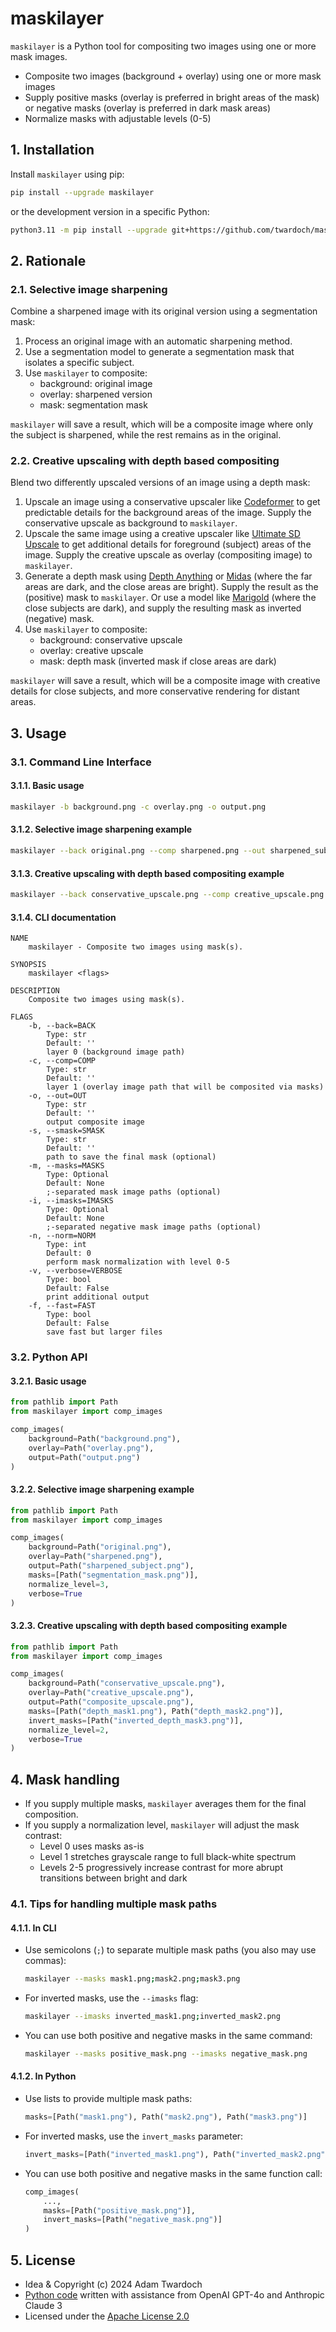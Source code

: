 # maskilayer

`maskilayer` is a Python tool for compositing two images using one or more mask images.

- Composite two images (background + overlay) using one or more mask images
- Supply positive masks (overlay is preferred in bright areas of the mask) or negative masks (overlay is preferred in dark mask areas)
- Normalize masks with adjustable levels (0-5)

## 1. Installation

Install `maskilayer` using pip:

```bash
pip install --upgrade maskilayer
```

or the development version in a specific Python:

```bash
python3.11 -m pip install --upgrade git+https://github.com/twardoch/maskilayer
```

## 2. Rationale

### 2.1. Selective image sharpening

Combine a sharpened image with its original version using a segmentation mask:

1. Process an original image with an automatic sharpening method.
2. Use a segmentation model to generate a segmentation mask that isolates a specific subject.
3. Use `maskilayer` to composite:
   - background: original image
   - overlay: sharpened version
   - mask: segmentation mask

`maskilayer` will save a result, which will be a composite image where only the subject is sharpened, while the rest remains as in the original.

### 2.2. Creative upscaling with depth based compositing

Blend two differently upscaled versions of an image using a depth mask:

1. Upscale an image using a conservative upscaler like [Codeformer](https://replicate.com/sczhou/codeformer) to get predictable details for the background areas of the image. Supply the conservative upscale as background to `maskilayer`.
2. Upscale the same image using a creative upscaler like [Ultimate SD Upscale](https://replicate.com/fewjative/ultimate-sd-upscale) to get additional details for foreground (subject) areas of the image. Supply the creative upscale as overlay (compositing image) to `maskilayer`.
3. Generate a depth mask using [Depth Anything](https://replicate.com/cjwbw/depth-anything) or [Midas](https://replicate.com/cjwbw/midas) (where the far areas are dark, and the close areas are bright). Supply the result as the (positive) mask to `maskilayer`. Or use a model like [Marigold](https://replicate.com/adirik/marigold) (where the close subjects are dark), and supply the resulting mask as inverted (negative) mask.
4. Use `maskilayer` to composite:
   - background: conservative upscale
   - overlay: creative upscale
   - mask: depth mask (inverted mask if close areas are dark)

`maskilayer` will save a result, which will be a composite image with creative details for close subjects, and more conservative rendering for distant areas.

## 3. Usage

### 3.1. Command Line Interface

#### 3.1.1. Basic usage

```bash
maskilayer -b background.png -c overlay.png -o output.png
```

#### 3.1.2. Selective image sharpening example

```bash
maskilayer --back original.png --comp sharpened.png --out sharpened_subject.png --masks segmentation_mask.png --norm 3 --verbose
```

#### 3.1.3. Creative upscaling with depth based compositing example

```bash
maskilayer --back conservative_upscale.png --comp creative_upscale.png --out composite_upscale.png --masks "depth_mask1.png;depth_mask2.png" --imasks "inverted_depth_mask3.png" --norm 2 --verbose
```

#### 3.1.4. CLI documentation

```text
NAME
    maskilayer - Composite two images using mask(s).

SYNOPSIS
    maskilayer <flags>

DESCRIPTION
    Composite two images using mask(s).

FLAGS
    -b, --back=BACK
        Type: str
        Default: ''
        layer 0 (background image path)
    -c, --comp=COMP
        Type: str
        Default: ''
        layer 1 (overlay image path that will be composited via masks)
    -o, --out=OUT
        Type: str
        Default: ''
        output composite image
    -s, --smask=SMASK
        Type: str
        Default: ''
        path to save the final mask (optional)
    -m, --masks=MASKS
        Type: Optional
        Default: None
        ;-separated mask image paths (optional)
    -i, --imasks=IMASKS
        Type: Optional
        Default: None
        ;-separated negative mask image paths (optional)
    -n, --norm=NORM
        Type: int
        Default: 0
        perform mask normalization with level 0-5
    -v, --verbose=VERBOSE
        Type: bool
        Default: False
        print additional output
    -f, --fast=FAST
        Type: bool
        Default: False
        save fast but larger files
```

### 3.2. Python API

#### 3.2.1. Basic usage

```python
from pathlib import Path
from maskilayer import comp_images

comp_images(
    background=Path("background.png"),
    overlay=Path("overlay.png"),
    output=Path("output.png")
)
```

#### 3.2.2. Selective image sharpening example

```python
from pathlib import Path
from maskilayer import comp_images

comp_images(
    background=Path("original.png"),
    overlay=Path("sharpened.png"),
    output=Path("sharpened_subject.png"),
    masks=[Path("segmentation_mask.png")],
    normalize_level=3,
    verbose=True
)
```

#### 3.2.3. Creative upscaling with depth based compositing example

```python
from pathlib import Path
from maskilayer import comp_images

comp_images(
    background=Path("conservative_upscale.png"),
    overlay=Path("creative_upscale.png"),
    output=Path("composite_upscale.png"),
    masks=[Path("depth_mask1.png"), Path("depth_mask2.png")],
    invert_masks=[Path("inverted_depth_mask3.png")],
    normalize_level=2,
    verbose=True
)
```

## 4. Mask handling

- If you supply multiple masks, `maskilayer` averages them for the final composition.
- If you supply a normalization level, `maskilayer` will adjust the mask contrast:
  - Level 0 uses masks as-is
  - Level 1 stretches grayscale range to full black-white spectrum
  - Levels 2-5 progressively increase contrast for more abrupt transitions between bright and dark

### 4.1. Tips for handling multiple mask paths

#### 4.1.1. In CLI

- Use semicolons (`;`) to separate multiple mask paths (you also may use commas):
  ```bash
  maskilayer --masks mask1.png;mask2.png;mask3.png
  ```
- For inverted masks, use the `--imasks` flag:
  ```bash
  maskilayer --imasks inverted_mask1.png;inverted_mask2.png
  ```
- You can use both positive and negative masks in the same command:
  ```bash
  maskilayer --masks positive_mask.png --imasks negative_mask.png
  ```

#### 4.1.2. In Python

- Use lists to provide multiple mask paths:
  ```python
  masks=[Path("mask1.png"), Path("mask2.png"), Path("mask3.png")]
  ```
- For inverted masks, use the `invert_masks` parameter:
  ```python
  invert_masks=[Path("inverted_mask1.png"), Path("inverted_mask2.png")]
  ```
- You can use both positive and negative masks in the same function call:
  ```python
  comp_images(
      ...,
      masks=[Path("positive_mask.png")],
      invert_masks=[Path("negative_mask.png")]
  )
  ```

## 5. License

- Idea & Copyright (c) 2024 Adam Twardoch
- [Python code](https://github.com/twardoch/maskilayer) written with assistance from OpenAI GPT-4o and Anthropic Claude 3
- Licensed under the [Apache License 2.0](./LICENSE.txt)